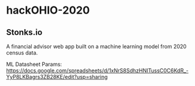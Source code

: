 # hackOHIO-2020

## Stonks.io

A financial advisor web app built on a machine learning model from 2020 census data.

ML Datasheet Params: https://docs.google.com/spreadsheets/d/1xNrS8SdhzHNITussC0C6KdR_-YyP8LKBagrs3ZB28KE/edit?usp=sharing

